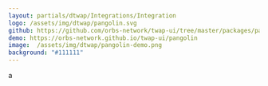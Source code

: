 ```yaml
---
layout: partials/dtwap/Integrations/Integration
logo: /assets/img/dtwap/pangolin.svg
github: https://github.com/orbs-network/twap-ui/tree/master/packages/pangolin
demo: https://orbs-network.github.io/twap-ui/pangolin
image:  /assets/img/dtwap/pangolin-demo.png
background: "#111111"
---
```

a